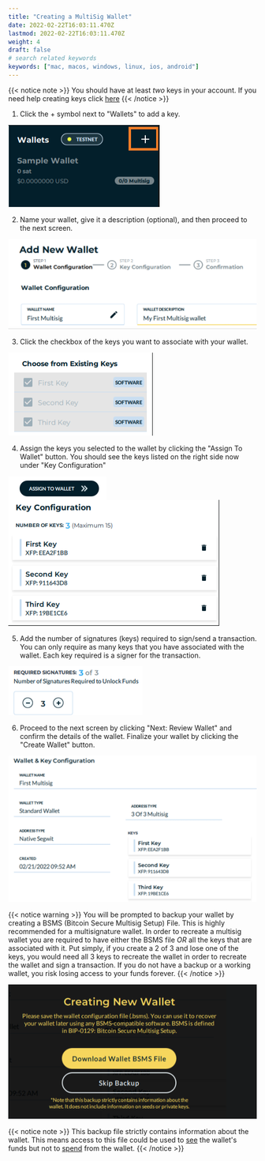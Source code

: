 ```yaml
---
title: "Creating a MultiSig Wallet"
date: 2022-02-22T16:03:11.470Z
lastmod: 2022-02-22T16:03:11.470Z
weight: 4
draft: false
# search related keywords
keywords: ["mac, macos, windows, linux, ios, android"]
---
```


{{< notice note >}}
 You should have at least *two* keys in your account. If you need help creating keys click [here](/getting-started/createsoftwarekey/)
{{< /notice >}}

1. Click the + symbol next to "Wallets" to add a key.

<img src = addNewWallet.png
      alt = "Wallet + button (Screenshot)"/>

2. Name your wallet, give it a description (optional), and then proceed to the next screen.

<img src = multisigWalletConfig.png
    alt = "Add wallet name and description (Screenshot)"/>

3. Click the checkbox of the keys you want to associate with your wallet.

<img src = chooseKeys.png
    alt = "Choose the keys to associate with wallet (Screenshot)"/>

4. Assign the keys you selected to the wallet by clicking the "Assign To Wallet" button. You should see the keys listed on the right side now under "Key Configuration"

<img src = assignToWallet.png
    alt = "Assign to Wallet button (Screenshot)"
    style = "float: left"/>

<img src = assignedKeys.png 
    alt = "Assigned keys (Screenshot)"
    style = "float: center"/>


5. Add the number of signatures (keys) required to sign/send a transaction. You can only require as many keys that you have associated with the wallet. Each key required is a signer for the transaction.

<img src = requiredSignatures.png
    alt = "Required signature (Screenshot)"/>

6. Proceed to the next screen by clicking "Next: Review Wallet" and confirm the details of the wallet. Finalize your wallet by clicking the "Create Wallet" button.

<img src = confirmWalletDetails.png 
    alt = "Confirm wallet details (Screenshot)"/>

{{< notice warning >}}
  You will be prompted to backup your wallet by creating a BSMS (Bitcoin Secure Multisig Setup) File. This is highly recommended for a multisignature wallet. In order to recreate a multisig wallet you are required to have either the BSMS file *OR* all the keys that are associated with it. Put simply, if you create a 2 of 3 and lose one of the keys, you would need all 3 keys to recreate the wallet in order to recreate the wallet and sign a transaction. If you do not have a backup or a working wallet, you risk losing access to your funds forever.
{{< /notice >}}

<img src = downloadBSMSFile.png 
    alt = "Download wallet backup (Screenshot)"/>

{{< notice note >}}
This backup file strictly contains information about the wallet. This means access to this file could be used to <u>see</u> the wallet's funds but not to <u>spend</u> from the wallet.
{{< /notice >}}

